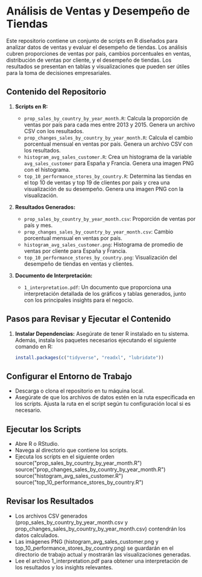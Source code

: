 # Análisis de Ventas y Desempeño de Tiendas

Este repositorio contiene un conjunto de scripts en R diseñados para analizar datos de ventas y evaluar el desempeño de tiendas. Los análisis cubren proporciones de ventas por país, cambios porcentuales en ventas, distribución de ventas por cliente, y el desempeño de tiendas. Los resultados se presentan en tablas y visualizaciones que pueden ser útiles para la toma de decisiones empresariales.

## Contenido del Repositorio

1. **Scripts en R:**
   - `prop_sales_by_country_by_year_month.R`: Calcula la proporción de ventas por país para cada mes entre 2013 y 2015. Genera un archivo CSV con los resultados.
   - `prop_changes_sales_by_country_by_year_month.R`: Calcula el cambio porcentual mensual en ventas por país. Genera un archivo CSV con los resultados.
   - `histogram_avg_sales_customer.R`: Crea un histograma de la variable `avg_sales_customer` para España y Francia. Genera una imagen PNG con el histograma.
   - `top_10_performance_stores_by_country.R`: Determina las tiendas en el top 10 de ventas y top 19 de clientes por país y crea una visualización de su desempeño. Genera una imagen PNG con la visualización.

2. **Resultados Generados:**
   - `prop_sales_by_country_by_year_month.csv`: Proporción de ventas por país y mes.
   - `prop_changes_sales_by_country_by_year_month.csv`: Cambio porcentual mensual en ventas por país.
   - `histogram_avg_sales_customer.png`: Histograma de promedio de ventas por cliente para España y Francia.
   - `top_10_performance_stores_by_country.png`: Visualización del desempeño de tiendas en ventas y clientes.

3. **Documento de Interpretación:**
   - `1_interpretation.pdf`: Un documento que proporciona una interpretación detallada de los gráficos y tablas generados, junto con los principales insights para el negocio.

## Pasos para Revisar y Ejecutar el Contenido

1. **Instalar Dependencias:**
   Asegúrate de tener R instalado en tu sistema. Además, instala los paquetes necesarios ejecutando el siguiente comando en R:
   ```r
   install.packages(c("tidyverse", "readxl", "lubridate"))

## Configurar el Entorno de Trabajo
- Descarga o clona el repositorio en tu máquina local.
- Asegúrate de que los archivos de datos estén en la ruta especificada en los scripts. Ajusta la ruta en el script según tu configuración local si es necesario.

## Ejecutar los Scripts
- Abre R o RStudio.
- Navega al directorio que contiene los scripts.
- Ejecuta los scripts en el siguiente orden
    source("prop_sales_by_country_by_year_month.R")
    source("prop_changes_sales_by_country_by_year_month.R")
    source("histogram_avg_sales_customer.R")
    source("top_10_performance_stores_by_country.R")

## Revisar los Resultados
- Los archivos CSV generados (prop_sales_by_country_by_year_month.csv y prop_changes_sales_by_country_by_year_month.csv) contendrán los datos calculados.
- Las imágenes PNG (histogram_avg_sales_customer.png y top_10_performance_stores_by_country.png) se guardarán en el directorio de trabajo actual y mostrarán las visualizaciones generadas.
- Lee el archivo 1_interpretation.pdf para obtener una interpretación de los resultados y los insights relevantes.
